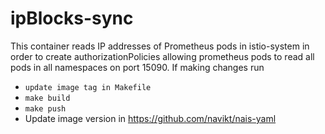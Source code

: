 # ipBlocks-sync
This container reads IP addresses of Prometheus pods in istio-system in order to create authorizationPolicies allowing prometheus pods to read all pods in all namespaces on port 15090.
If making changes run 
- `update image tag in Makefile`
- `make build`
- `make push`
- Update image version in https://github.com/navikt/nais-yaml
